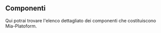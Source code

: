 ## Componenti ##
Qui potrai trovare l'elenco  dettagliato dei componenti che costituiscono Mia-Platoform. 
